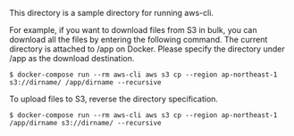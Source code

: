 This directory is a sample directory for running aws-cli.

For example, if you want to download files from S3 in bulk, you can download all the files by entering the following command.
The current directory is attached to /app on Docker. Please specify the directory under /app as the download destination.
```
$ docker-compose run --rm aws-cli aws s3 cp --region ap-northeast-1 s3://dirname/ /app/dirname --recursive
```

To upload files to S3, reverse the directory specification.
```
$ docker-compose run --rm aws-cli aws s3 cp --region ap-northeast-1 /app/dirname s3://dirname/ --recursive
```

